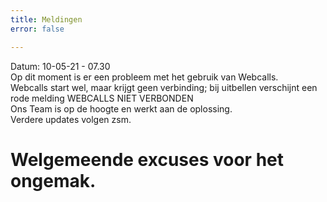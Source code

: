 ```yaml
---
title: Meldingen
error: false

---
```

Datum: 10-05-21 - 07.30   
Op dit moment is er een probleem met het gebruik van Webcalls.  
Webcalls start wel, maar krijgt geen verbinding; bij uitbellen verschijnt een rode melding WEBCALLS NIET VERBONDEN  
Ons Team is op de hoogte en werkt aan de oplossing.   
Verdere updates volgen zsm.  
  
Welgemeende excuses voor het ongemak.  
======================